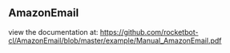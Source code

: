 ## AmazonEmail

 view the documentation at: https://github.com/rocketbot-cl/AmazonEmail/blob/master/example/Manual_AmazonEmail.pdf